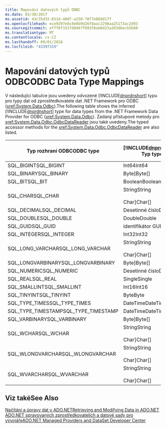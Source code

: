 ```yaml
---
title: Mapování datových typů ODBC
ms.date: 03/30/2017
ms.assetid: 43c35d32-831d-480f-a150-78f7e869d17f
ms.openlocfilehash: ece9397e8c8e8b9d26f8aac2298aa25173ac2d93
ms.sourcegitcommit: efff8f331fd9467f093f8ab8d23a203d6ecb5b60
ms.translationtype: MT
ms.contentlocale: cs-CZ
ms.lasthandoff: 09/01/2018
ms.locfileid: "43397319"
---
```

# <a name="odbc-data-type-mappings"></a><span data-ttu-id="c967e-102">Mapování datových typů ODBC</span><span class="sxs-lookup"><span data-stu-id="c967e-102">ODBC Data Type Mappings</span></span>
<span data-ttu-id="c967e-103">V následující tabulce jsou uvedeny odvozené [!INCLUDE[dnprdnshort](../../../../includes/dnprdnshort-md.md)] typu pro typy dat od zprostředkovatele dat .NET Framework pro ODBC (<xref:System.Data.Odbc>).</span><span class="sxs-lookup"><span data-stu-id="c967e-103">The following table shows the inferred [!INCLUDE[dnprdnshort](../../../../includes/dnprdnshort-md.md)] type for data types from the .NET Framework Data Provider for ODBC (<xref:System.Data.Odbc>).</span></span> <span data-ttu-id="c967e-104">Zadaný přístupové metody pro <xref:System.Data.Odbc.OdbcDataReader> jsou také uvedeny.</span><span class="sxs-lookup"><span data-stu-id="c967e-104">The typed accessor methods for the <xref:System.Data.Odbc.OdbcDataReader> are also listed.</span></span>  
  
|<span data-ttu-id="c967e-105">Typ rozhraní ODBC</span><span class="sxs-lookup"><span data-stu-id="c967e-105">ODBC type</span></span>|[!INCLUDE[dnprdnshort](../../../../includes/dnprdnshort-md.md)]<span data-ttu-id="c967e-106"> Typ</span><span class="sxs-lookup"><span data-stu-id="c967e-106"> type</span></span>|[!INCLUDE[dnprdnshort](../../../../includes/dnprdnshort-md.md)]<span data-ttu-id="c967e-107"> Zadaný přístupový objekt</span><span class="sxs-lookup"><span data-stu-id="c967e-107"> typed accessor</span></span>|  
|---------------|----------------------------------------------------------------------|--------------------------------------------------------------------------------|  
|<span data-ttu-id="c967e-108">SQL_BIGINT</span><span class="sxs-lookup"><span data-stu-id="c967e-108">SQL_BIGINT</span></span>|<span data-ttu-id="c967e-109">Int64</span><span class="sxs-lookup"><span data-stu-id="c967e-109">Int64</span></span>|<span data-ttu-id="c967e-110">GetInt64()</span><span class="sxs-lookup"><span data-stu-id="c967e-110">GetInt64()</span></span>|  
|<span data-ttu-id="c967e-111">SQL_BINARY</span><span class="sxs-lookup"><span data-stu-id="c967e-111">SQL_BINARY</span></span>|<span data-ttu-id="c967e-112">Byte]</span><span class="sxs-lookup"><span data-stu-id="c967e-112">Byte[]</span></span>|<span data-ttu-id="c967e-113">GetBytes()</span><span class="sxs-lookup"><span data-stu-id="c967e-113">GetBytes()</span></span>|  
|<span data-ttu-id="c967e-114">SQL_BIT</span><span class="sxs-lookup"><span data-stu-id="c967e-114">SQL_BIT</span></span>|<span data-ttu-id="c967e-115">Boolean</span><span class="sxs-lookup"><span data-stu-id="c967e-115">Boolean</span></span>|<span data-ttu-id="c967e-116">GetBoolean()</span><span class="sxs-lookup"><span data-stu-id="c967e-116">GetBoolean()</span></span>|  
|<span data-ttu-id="c967e-117">SQL_CHAR</span><span class="sxs-lookup"><span data-stu-id="c967e-117">SQL_CHAR</span></span>|<span data-ttu-id="c967e-118">String</span><span class="sxs-lookup"><span data-stu-id="c967e-118">String</span></span><br /><br /> <span data-ttu-id="c967e-119">Char]</span><span class="sxs-lookup"><span data-stu-id="c967e-119">Char[]</span></span>|<span data-ttu-id="c967e-120">GetString()</span><span class="sxs-lookup"><span data-stu-id="c967e-120">GetString()</span></span><br /><br /> <span data-ttu-id="c967e-121">GetChars()</span><span class="sxs-lookup"><span data-stu-id="c967e-121">GetChars()</span></span>|  
|<span data-ttu-id="c967e-122">SQL_DECIMAL</span><span class="sxs-lookup"><span data-stu-id="c967e-122">SQL_DECIMAL</span></span>|<span data-ttu-id="c967e-123">Desetinné číslo</span><span class="sxs-lookup"><span data-stu-id="c967e-123">Decimal</span></span>|<span data-ttu-id="c967e-124">GetDecimal()</span><span class="sxs-lookup"><span data-stu-id="c967e-124">GetDecimal()</span></span>|  
|<span data-ttu-id="c967e-125">SQL_DOUBLE</span><span class="sxs-lookup"><span data-stu-id="c967e-125">SQL_DOUBLE</span></span>|<span data-ttu-id="c967e-126">Double</span><span class="sxs-lookup"><span data-stu-id="c967e-126">Double</span></span>|<span data-ttu-id="c967e-127">GetDouble()</span><span class="sxs-lookup"><span data-stu-id="c967e-127">GetDouble()</span></span>|  
|<span data-ttu-id="c967e-128">SQL_GUID</span><span class="sxs-lookup"><span data-stu-id="c967e-128">SQL_GUID</span></span>|<span data-ttu-id="c967e-129">identifikátor GUID</span><span class="sxs-lookup"><span data-stu-id="c967e-129">Guid</span></span>|<span data-ttu-id="c967e-130">GetGuid()</span><span class="sxs-lookup"><span data-stu-id="c967e-130">GetGuid()</span></span>|  
|<span data-ttu-id="c967e-131">SQL_INTEGER</span><span class="sxs-lookup"><span data-stu-id="c967e-131">SQL_INTEGER</span></span>|<span data-ttu-id="c967e-132">Int32</span><span class="sxs-lookup"><span data-stu-id="c967e-132">Int32</span></span>|<span data-ttu-id="c967e-133">GetInt32()</span><span class="sxs-lookup"><span data-stu-id="c967e-133">GetInt32()</span></span>|  
|<span data-ttu-id="c967e-134">SQL_LONG_VARCHAR</span><span class="sxs-lookup"><span data-stu-id="c967e-134">SQL_LONG_VARCHAR</span></span>|<span data-ttu-id="c967e-135">String</span><span class="sxs-lookup"><span data-stu-id="c967e-135">String</span></span><br /><br /> <span data-ttu-id="c967e-136">Char]</span><span class="sxs-lookup"><span data-stu-id="c967e-136">Char[]</span></span>|<span data-ttu-id="c967e-137">GetString()</span><span class="sxs-lookup"><span data-stu-id="c967e-137">GetString()</span></span><br /><br /> <span data-ttu-id="c967e-138">GetChars()</span><span class="sxs-lookup"><span data-stu-id="c967e-138">GetChars()</span></span>|  
|<span data-ttu-id="c967e-139">SQL_LONGVARBINARY</span><span class="sxs-lookup"><span data-stu-id="c967e-139">SQL_LONGVARBINARY</span></span>|<span data-ttu-id="c967e-140">Byte]</span><span class="sxs-lookup"><span data-stu-id="c967e-140">Byte[]</span></span>|<span data-ttu-id="c967e-141">GetBytes()</span><span class="sxs-lookup"><span data-stu-id="c967e-141">GetBytes()</span></span>|  
|<span data-ttu-id="c967e-142">SQL_NUMERIC</span><span class="sxs-lookup"><span data-stu-id="c967e-142">SQL_NUMERIC</span></span>|<span data-ttu-id="c967e-143">Desetinné číslo</span><span class="sxs-lookup"><span data-stu-id="c967e-143">Decimal</span></span>|<span data-ttu-id="c967e-144">GetDecimal()</span><span class="sxs-lookup"><span data-stu-id="c967e-144">GetDecimal()</span></span>|  
|<span data-ttu-id="c967e-145">SQL_REAL</span><span class="sxs-lookup"><span data-stu-id="c967e-145">SQL_REAL</span></span>|<span data-ttu-id="c967e-146">Single</span><span class="sxs-lookup"><span data-stu-id="c967e-146">Single</span></span>|<span data-ttu-id="c967e-147">GetFloat()</span><span class="sxs-lookup"><span data-stu-id="c967e-147">GetFloat()</span></span>|  
|<span data-ttu-id="c967e-148">SQL_SMALLINT</span><span class="sxs-lookup"><span data-stu-id="c967e-148">SQL_SMALLINT</span></span>|<span data-ttu-id="c967e-149">Int16</span><span class="sxs-lookup"><span data-stu-id="c967e-149">Int16</span></span>|<span data-ttu-id="c967e-150">GetInt16()</span><span class="sxs-lookup"><span data-stu-id="c967e-150">GetInt16()</span></span>|  
|<span data-ttu-id="c967e-151">SQL_TINYINT</span><span class="sxs-lookup"><span data-stu-id="c967e-151">SQL_TINYINT</span></span>|<span data-ttu-id="c967e-152">Byte</span><span class="sxs-lookup"><span data-stu-id="c967e-152">Byte</span></span>|<span data-ttu-id="c967e-153">GetByte()</span><span class="sxs-lookup"><span data-stu-id="c967e-153">GetByte()</span></span>|  
|<span data-ttu-id="c967e-154">SQL_TYPE_TIMES</span><span class="sxs-lookup"><span data-stu-id="c967e-154">SQL_TYPE_TIMES</span></span>|<span data-ttu-id="c967e-155">DateTime</span><span class="sxs-lookup"><span data-stu-id="c967e-155">DateTime</span></span>|<span data-ttu-id="c967e-156">GetDateTime()</span><span class="sxs-lookup"><span data-stu-id="c967e-156">GetDateTime()</span></span>|  
|<span data-ttu-id="c967e-157">SQL_TYPE_TIMESTAMP</span><span class="sxs-lookup"><span data-stu-id="c967e-157">SQL_TYPE_TIMESTAMP</span></span>|<span data-ttu-id="c967e-158">DateTime</span><span class="sxs-lookup"><span data-stu-id="c967e-158">DateTime</span></span>|<span data-ttu-id="c967e-159">GetDateTime()</span><span class="sxs-lookup"><span data-stu-id="c967e-159">GetDateTime()</span></span>|  
|<span data-ttu-id="c967e-160">SQL_VARBINARY</span><span class="sxs-lookup"><span data-stu-id="c967e-160">SQL_VARBINARY</span></span>|<span data-ttu-id="c967e-161">Byte]</span><span class="sxs-lookup"><span data-stu-id="c967e-161">Byte[]</span></span>|<span data-ttu-id="c967e-162">GetBytes()</span><span class="sxs-lookup"><span data-stu-id="c967e-162">GetBytes()</span></span>|  
|<span data-ttu-id="c967e-163">SQL_WCHAR</span><span class="sxs-lookup"><span data-stu-id="c967e-163">SQL_WCHAR</span></span>|<span data-ttu-id="c967e-164">String</span><span class="sxs-lookup"><span data-stu-id="c967e-164">String</span></span><br /><br /> <span data-ttu-id="c967e-165">Char]</span><span class="sxs-lookup"><span data-stu-id="c967e-165">Char[]</span></span>|<span data-ttu-id="c967e-166">GetString()</span><span class="sxs-lookup"><span data-stu-id="c967e-166">GetString()</span></span><br /><br /> <span data-ttu-id="c967e-167">GetChars()</span><span class="sxs-lookup"><span data-stu-id="c967e-167">GetChars()</span></span>|  
|<span data-ttu-id="c967e-168">SQL_WLONGVARCHAR</span><span class="sxs-lookup"><span data-stu-id="c967e-168">SQL_WLONGVARCHAR</span></span>|<span data-ttu-id="c967e-169">String</span><span class="sxs-lookup"><span data-stu-id="c967e-169">String</span></span><br /><br /> <span data-ttu-id="c967e-170">Char]</span><span class="sxs-lookup"><span data-stu-id="c967e-170">Char[]</span></span>|<span data-ttu-id="c967e-171">GetString()</span><span class="sxs-lookup"><span data-stu-id="c967e-171">GetString()</span></span><br /><br /> <span data-ttu-id="c967e-172">GetChars()</span><span class="sxs-lookup"><span data-stu-id="c967e-172">GetChars()</span></span>|  
|<span data-ttu-id="c967e-173">SQL_WVARCHAR</span><span class="sxs-lookup"><span data-stu-id="c967e-173">SQL_WVARCHAR</span></span>|<span data-ttu-id="c967e-174">String</span><span class="sxs-lookup"><span data-stu-id="c967e-174">String</span></span><br /><br /> <span data-ttu-id="c967e-175">Char]</span><span class="sxs-lookup"><span data-stu-id="c967e-175">Char[]</span></span>|<span data-ttu-id="c967e-176">GetString()</span><span class="sxs-lookup"><span data-stu-id="c967e-176">GetString()</span></span><br /><br /> <span data-ttu-id="c967e-177">GetChars()</span><span class="sxs-lookup"><span data-stu-id="c967e-177">GetChars()</span></span>|  
  
## <a name="see-also"></a><span data-ttu-id="c967e-178">Viz také</span><span class="sxs-lookup"><span data-stu-id="c967e-178">See Also</span></span>  
 [<span data-ttu-id="c967e-179">Načítání a úpravy dat v ADO.NET</span><span class="sxs-lookup"><span data-stu-id="c967e-179">Retrieving and Modifying Data in ADO.NET</span></span>](../../../../docs/framework/data/adonet/retrieving-and-modifying-data.md)  
 [<span data-ttu-id="c967e-180">ADO.NET spravovaných zprostředkovatelích a datové sady pro vývojáře</span><span class="sxs-lookup"><span data-stu-id="c967e-180">ADO.NET Managed Providers and DataSet Developer Center</span></span>](https://go.microsoft.com/fwlink/?LinkId=217917)
